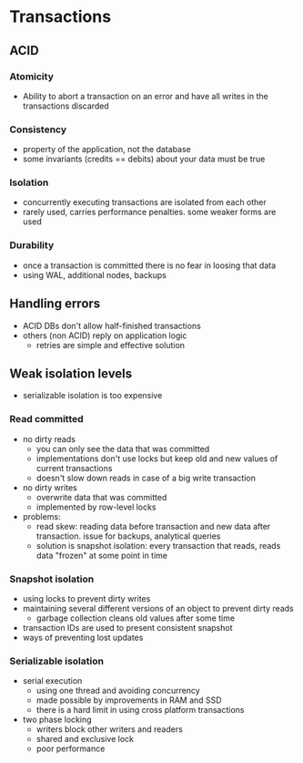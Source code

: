 # Transactions

## ACID

### Atomicity
- Ability to abort a transaction on an error and have all writes in the transactions discarded

### Consistency
- property of the application, not the database
- some invariants (credits == debits) about your data must be true

### Isolation
- concurrently executing transactions are isolated from each other
- rarely used, carries performance penalties. some weaker forms are used

### Durability
- once a transaction is committed there is no fear in loosing that data
- using WAL, additional nodes, backups

## Handling errors
- ACID DBs don't allow half-finished transactions
- others (non ACID) reply on application logic
  - retries are simple and effective solution

## Weak isolation levels
- serializable isolation is too expensive

### Read committed
- no dirty reads
  - you can only see the data that was committed 
  - implementations don't use locks but keep old and new values of current transactions
  - doesn't slow down reads in case of a big write transaction
- no dirty writes
  - overwrite data that was committed
  - implemented by row-level locks
- problems:
  - read skew: reading data before transaction and new data after transaction. issue for backups, analytical queries
  - solution is snapshot isolation: every transaction that reads, reads data "frozen" at some point in time

### Snapshot isolation
- using locks to prevent dirty writes
- maintaining several different versions of an object to prevent dirty reads
  - garbage collection cleans old values after some time
- transaction IDs are used to present consistent snapshot 
- ways of preventing lost updates

### Serializable isolation
- serial execution
  - using one thread and avoiding concurrency
  - made possible by improvements in RAM and SSD
  - there is a hard limit in using cross platform transactions
- two phase locking
  - writers block other writers and readers
  - shared and exclusive lock
  - poor performance
